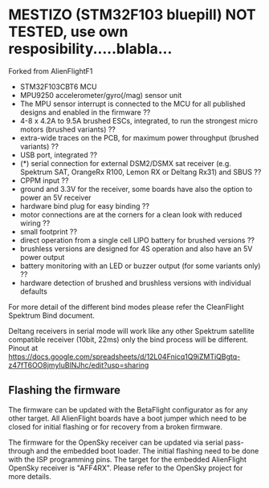 # MESTIZO (STM32F103 bluepill) NOT TESTED, use own resposibility.....blabla...
Forked from AlienFlightF1
- STM32F103CBT6 MCU
- MPU9250 accelerometer/gyro(/mag) sensor unit
- The MPU sensor interrupt is connected to the MCU for all published designs and enabled in the firmware ??
- 4-8 x 4.2A to 9.5A brushed ESCs, integrated, to run the strongest micro motors (brushed variants) ??
- extra-wide traces on the PCB, for maximum power throughput (brushed variants) ??
- USB port, integrated ??
- (*) serial connection for external DSM2/DSMX sat receiver (e.g. Spektrum SAT, OrangeRx R100, Lemon RX or Deltang Rx31) and SBUS ??
- CPPM input ??
- ground and 3.3V for the receiver, some boards have also the option to power an 5V receiver 
- hardware bind plug for easy binding ??
- motor connections are at the corners for a clean look with reduced wiring ??
- small footprint ??
- direct operation from a single cell LIPO battery for brushed versions ??
- brushless versions are designed for 4S operation and also have an 5V power output
- battery monitoring with an LED or buzzer output (for some variants only) ??
- hardware detection of brushed and brushless versions with individual defaults

For more detail of the different bind modes please refer the CleanFlight Spektrum Bind document.

Deltang receivers in serial mode will work like any other Spektrum satellite compatible receiver (10bit, 22ms) only the bind process will be different.
Pinout at https://docs.google.com/spreadsheets/d/12L04Fnicq1Q9iZMTiQBgtq-z47fT6OO8jmyIuBlNJhc/edit?usp=sharing

## Flashing the firmware

The firmware can be updated with the BetaFlight configurator as for any other target. All AlienFlight boards have a boot jumper which need to be closed for initial flashing or for recovery from a broken firmware.

The firmware for the OpenSky receiver can be updated via serial pass-through and the embedded boot loader. The initial flashing need to be done with the ISP programming pins. The target for the embedded AlienFlight OpenSky receiver is "AFF4RX". Please refer to the OpenSky project for more details.

